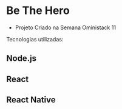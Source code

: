 # Be The Hero

- Projeto Criado na Semana Oministack 11 

Tecnologias utilizadas: 
## Node.js
## React 
## React Native
